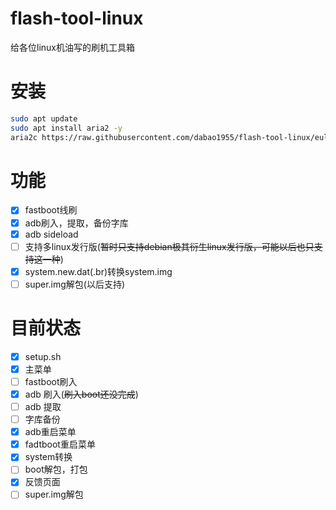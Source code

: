 # flash-tool-linux
给各位linux机油写的刷机工具箱
# 安装
```bash
sudo apt update
sudo apt install aria2 -y
aria2c https://raw.githubusercontent.com/dabao1955/flash-tool-linux/eula/setup.sh | bash
```
# 功能
- [x] fastboot线刷
- [x] adb刷入，提取，备份字库
- [x] adb sideload
- [ ] 支持多linux发行版(~~暂时只支持debian极其衍生linux发行版，可能以后也只支持这一种~~)
- [x] system.new.dat(.br)转换system.img
- [ ] super.img解包(以后支持)
# 目前状态
- [x] setup.sh
- [x] 主菜单
- [ ] fastboot刷入
- [x] adb 刷入(~~刷入boot还没完成~~)
- [ ] adb 提取
- [ ] 字库备份
- [x] adb重启菜单
- [x] fadtboot重启菜单
- [x] system转换
- [ ] boot解包，打包
- [x] 反馈页面
- [ ] super.img解包
